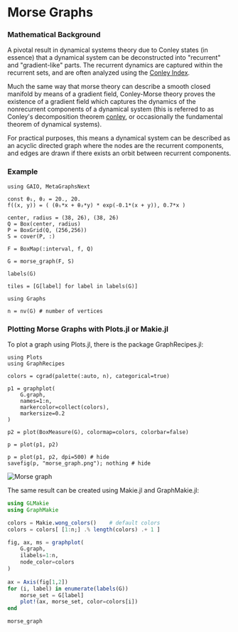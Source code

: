 # Morse Graphs

### Mathematical Background

A pivotal result in dynamical systems theory due to Conley states (in essence) that a dynamical system can be deconstructed into "recurrent" and "gradient-like" parts. The recurrent dynamics are captured within the recurrent sets, and are often analyzed using the [Conley Index](@ref). 

Much the same way that morse theory can describe a smooth closed manifold by means of a gradient field, Conley-Morse theory proves the existence of a gradient field which captures the dynamics of the nonrecurrent components of a dynamical system (this is referred to as Conley's decomposition theorem [conley](@cite), or occasionally the fundamental theorem of dynamical systems). 

For practical purposes, this means a dynamical system can be described as an acyclic directed graph where the nodes are the recurrent components, and edges are drawn if there exists an orbit between recurrent components. 

### Example

```@repl 1
using GAIO, MetaGraphsNext

const θ₁, θ₂ = 20., 20.
f((x, y)) = ( (θ₁*x + θ₂*y) * exp(-0.1*(x + y)), 0.7*x )

center, radius = (38, 26), (38, 26)
Q = Box(center, radius)
P = BoxGrid(Q, (256,256))
S = cover(P, :)

F = BoxMap(:interval, f, Q)

G = morse_graph(F, S)

labels(G)

tiles = [G[label] for label in labels(G)]

using Graphs

n = nv(G) # number of vertices
```

### Plotting Morse Graphs with Plots.jl or Makie.jl

To plot a graph using Plots.jl, there is the package GraphRecipes.jl: 

```@example 1
using Plots
using GraphRecipes

colors = cgrad(palette(:auto, n), categorical=true)

p1 = graphplot(
    G.graph,
    names=1:n,
    markercolor=collect(colors),
    markersize=0.2
)

p2 = plot(BoxMeasure(G), colormap=colors, colorbar=false)

p = plot(p1, p2)

p = plot(p1, p2, dpi=500) # hide
savefig(p, "morse_graph.png"); nothing # hide
```

![Morse graph](morse_graph.png)

The same result can be created using Makie.jl and GraphMakie.jl: 

```julia
using GLMakie
using GraphMakie

colors = Makie.wong_colors()    # default colors
colors = colors[ [1:n;] .% length(colors) .+ 1 ]

fig, ax, ms = graphplot(
    G.graph,
    ilabels=1:n,
    node_color=colors
)
    
ax = Axis(fig[1,2])
for (i, label) in enumerate(labels(G))
    morse_set = G[label]
    plot!(ax, morse_set, color=colors[i])
end
```

```@docs; canonical=false
morse_graph
```
